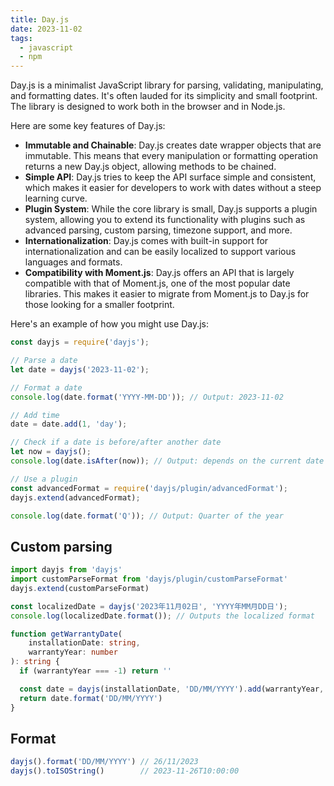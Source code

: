 ```yaml
---
title: Day.js
date: 2023-11-02
tags:
  - javascript
  - npm
---
```


Day.js is a minimalist JavaScript library for parsing, validating, manipulating, and formatting dates. It's often lauded for its simplicity and small footprint. The library is designed to work both in the browser and in Node.js.


Here are some key features of Day.js:

- **Immutable and Chainable**: Day.js creates date wrapper objects that are immutable. This means that every manipulation or formatting operation returns a new Day.js object, allowing methods to be chained.
- **Simple API**: Day.js tries to keep the API surface simple and consistent, which makes it easier for developers to work with dates without a steep learning curve.
- **Plugin System**: While the core library is small, Day.js supports a plugin system, allowing you to extend its functionality with plugins such as advanced parsing, custom parsing, timezone support, and more.
- **Internationalization**: Day.js comes with built-in support for internationalization and can be easily localized to support various languages and formats.
- **Compatibility with Moment.js**: Day.js offers an API that is largely compatible with that of Moment.js, one of the most popular date libraries. This makes it easier to migrate from Moment.js to Day.js for those looking for a smaller footprint.

Here's an example of how you might use Day.js:


```javascript
const dayjs = require('dayjs');

// Parse a date
let date = dayjs('2023-11-02');

// Format a date
console.log(date.format('YYYY-MM-DD')); // Output: 2023-11-02

// Add time
date = date.add(1, 'day');

// Check if a date is before/after another date
let now = dayjs();
console.log(date.isAfter(now)); // Output: depends on the current date and time

// Use a plugin
const advancedFormat = require('dayjs/plugin/advancedFormat');
dayjs.extend(advancedFormat);

console.log(date.format('Q')); // Output: Quarter of the year

```


## Custom parsing


```typescript
import dayjs from 'dayjs'
import customParseFormat from 'dayjs/plugin/customParseFormat'
dayjs.extend(customParseFormat)

const localizedDate = dayjs('2023年11月02日', 'YYYY年MM月DD日');
console.log(localizedDate.format()); // Outputs the localized format

function getWarrantyDate(
	installationDate: string, 
	warrantyYear: number
): string {
  if (warrantyYear === -1) return ''

  const date = dayjs(installationDate, 'DD/MM/YYYY').add(warrantyYear, 'year')
  return date.format('DD/MM/YYYY')
}
```


## Format


```typescript
dayjs().format('DD/MM/YYYY') // 26/11/2023
dayjs().toISOString()        // 2023-11-26T10:00:00
```


